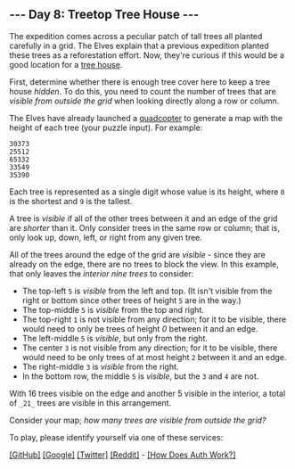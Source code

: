 ## --- Day 8: Treetop Tree House ---

The expedition comes across a peculiar patch of tall trees all planted carefully in a grid. The Elves explain that a previous expedition planted these trees as a reforestation effort. Now, they're curious if this would be a good location for a  [tree house](https://en.wikipedia.org/wiki/Tree_house).

First, determine whether there is enough tree cover here to keep a tree house  _hidden_. To do this, you need to count the number of trees that are  _visible from outside the grid_  when looking directly along a row or column.

The Elves have already launched a  [quadcopter](https://en.wikipedia.org/wiki/Quadcopter)  to generate a map with the height of each tree (your puzzle input). For example:

```
30373
25512
65332
33549
35390
```

Each tree is represented as a single digit whose value is its height, where  `0`  is the shortest and  `9`  is the tallest.

A tree is  _visible_  if all of the other trees between it and an edge of the grid are  _shorter_  than it. Only consider trees in the same row or column; that is, only look up, down, left, or right from any given tree.

All of the trees around the edge of the grid are  _visible_  - since they are already on the edge, there are no trees to block the view. In this example, that only leaves the  _interior nine trees_  to consider:

-   The top-left  `5`  is  _visible_  from the left and top. (It isn't visible from the right or bottom since other trees of height  `5`  are in the way.)
-   The top-middle  `5`  is  _visible_  from the top and right.
-   The top-right  `1`  is not visible from any direction; for it to be visible, there would need to only be trees of height  _0_  between it and an edge.
-   The left-middle  `5`  is  _visible_, but only from the right.
-   The center  `3`  is not visible from any direction; for it to be visible, there would need to be only trees of at most height  `2`  between it and an edge.
-   The right-middle  `3`  is  _visible_  from the right.
-   In the bottom row, the middle  `5`  is  _visible_, but the  `3`  and  `4`  are not.

With 16 trees visible on the edge and another 5 visible in the interior, a total of  `_21_`  trees are visible in this arrangement.

Consider your map;  _how many trees are visible from outside the grid?_

To play, please identify yourself via one of these services:

[[GitHub]](https://adventofcode.com/auth/github)  [[Google]](https://adventofcode.com/auth/google)  [[Twitter]](https://adventofcode.com/auth/twitter)  [[Reddit]](https://adventofcode.com/auth/reddit)  -  [[How Does Auth Work?]](https://adventofcode.com/about#faq_auth)